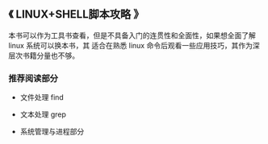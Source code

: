 ## 《 LINUX+SHELL脚本攻略 》

本书可以作为工具书查看，但是不具备入门的连贯性和全面性，如果想全面了解 linux 系统可以换本书，其 
适合在熟悉 linux 命令后观看一些应用技巧，其作为深层次书籍分量也不够。

### 推荐阅读部分
+ 文件处理 find 
- 文本处理 grep 
+ 系统管理与进程部分
